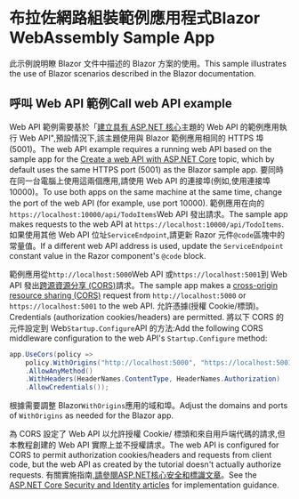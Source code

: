 # <a name="blazor-webassembly-sample-app"></a><span data-ttu-id="a0329-101">布拉佐網路組裝範例應用程式</span><span class="sxs-lookup"><span data-stu-id="a0329-101">Blazor WebAssembly Sample App</span></span>

<span data-ttu-id="a0329-102">此示例說明瞭 Blazor 文件中描述的 Blazor 方案的使用。</span><span class="sxs-lookup"><span data-stu-id="a0329-102">This sample illustrates the use of Blazor scenarios described in the Blazor documentation.</span></span>

## <a name="call-web-api-example"></a><span data-ttu-id="a0329-103">呼叫 Web API 範例</span><span class="sxs-lookup"><span data-stu-id="a0329-103">Call web API example</span></span>

<span data-ttu-id="a0329-104">Web API 範例需要基於「<a href="https://docs.microsoft.com/aspnet/core/tutorials/first-web-api">建立具有 ASP.NET 核心</a>主題的 Web API 的範例應用執行 Web API",預設情況下,該主題使用與 Blazor 範例應用相同的 HTTPS 埠 (5001)。</span><span class="sxs-lookup"><span data-stu-id="a0329-104">The web API example requires a running web API based on the sample app for the <a href="https://docs.microsoft.com/aspnet/core/tutorials/first-web-api">Create a web API with ASP.NET Core</a> topic, which by default uses the same HTTPS port (5001) as the Blazor sample app.</span></span> <span data-ttu-id="a0329-105">要同時在同一台電腦上使用這兩個應用,請使用 Web API 的連接埠(例如,使用連接埠 10000)。</span><span class="sxs-lookup"><span data-stu-id="a0329-105">To use both apps on the same machine at the same time, change the port of the web API (for example, use port 10000).</span></span> <span data-ttu-id="a0329-106">範例應用在向的`https://localhost:10000/api/TodoItems`Web API 發出請求。</span><span class="sxs-lookup"><span data-stu-id="a0329-106">The sample app makes requests to the web API at `https://localhost:10000/api/TodoItems`.</span></span> <span data-ttu-id="a0329-107">如果使用其他 Web API 位址`ServiceEndpoint`,請更新 Razor 元件`@code`區塊中的常量值。</span><span class="sxs-lookup"><span data-stu-id="a0329-107">If a different web API address is used, update the `ServiceEndpoint` constant value in the Razor component's `@code` block.</span></span></p>

<span data-ttu-id="a0329-108">範例應用從`http://localhost:5000`Web API 或`https://localhost:5001`到 Web API 發出<a href="https://docs.microsoft.com/aspnet/core/security/cors">跨源資源分享 (CORS)</a>請求。</span><span class="sxs-lookup"><span data-stu-id="a0329-108">The sample app makes a <a href="https://docs.microsoft.com/aspnet/core/security/cors">cross-origin resource sharing (CORS)</a> request from `http://localhost:5000` or `https://localhost:5001` to the web API.</span></span> <span data-ttu-id="a0329-109">允許憑據(授權 Cookie/標頭)。</span><span class="sxs-lookup"><span data-stu-id="a0329-109">Credentials (authorization cookies/headers) are permitted.</span></span> <span data-ttu-id="a0329-110">將以下 CORS 的元件設定到 Web`Startup.Configure`API 的方法:</span><span class="sxs-lookup"><span data-stu-id="a0329-110">Add the following CORS middleware configuration to the web API's `Startup.Configure` method:</span></span></p>

```csharp
app.UseCors(policy => 
    policy.WithOrigins("http://localhost:5000", "https://localhost:5001")
    .AllowAnyMethod()
    .WithHeaders(HeaderNames.ContentType, HeaderNames.Authorization)
    .AllowCredentials());
```

<span data-ttu-id="a0329-111">根據需要調整 Blazor`WithOrigins`應用的域和埠。</span><span class="sxs-lookup"><span data-stu-id="a0329-111">Adjust the domains and ports of `WithOrigins` as needed for the Blazor app.</span></span>

<span data-ttu-id="a0329-112">為 CORS 設定了 Web API 以允許授權 Cookie/ 標頭和來自用戶端代碼的請求,但本教程創建的 Web API 實際上並不授權請求。</span><span class="sxs-lookup"><span data-stu-id="a0329-112">The web API is configured for CORS to permit authorization cookies/headers and requests from client code, but the web API as created by the tutorial doesn't actually authorize requests.</span></span> <span data-ttu-id="a0329-113">有關實施指南<a href="https://docs.microsoft.com/aspnet/core/security/">,請參閱ASP.NET核心安全和標識文章</a>。</span><span class="sxs-lookup"><span data-stu-id="a0329-113">See the <a href="https://docs.microsoft.com/aspnet/core/security/">ASP.NET Core Security and Identity articles</a> for implementation guidance.</span></span>

